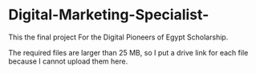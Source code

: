 # Digital-Marketing-Specialist-
This the final project For the Digital Pioneers of Egypt Scholarship.

The required files are larger than 25 MB, so I put a drive link for each file because I cannot upload them here. 
